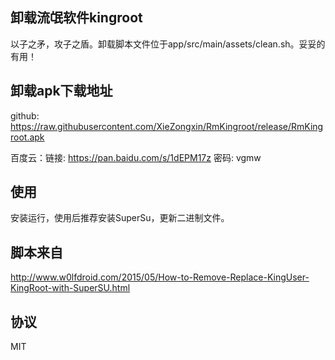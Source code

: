 ## 卸载流氓软件kingroot
以子之矛，攻子之盾。卸载脚本文件位于app/src/main/assets/clean.sh。妥妥的有用！

## 卸载apk下载地址
github: https://raw.githubusercontent.com/XieZongxin/RmKingroot/release/RmKingroot.apk

百度云：链接: https://pan.baidu.com/s/1dEPM17z 密码: vgmw

## 使用
安装运行，使用后推荐安装SuperSu，更新二进制文件。


## 脚本来自
http://www.w0lfdroid.com/2015/05/How-to-Remove-Replace-KingUser-KingRoot-with-SuperSU.html
## 协议
MIT
